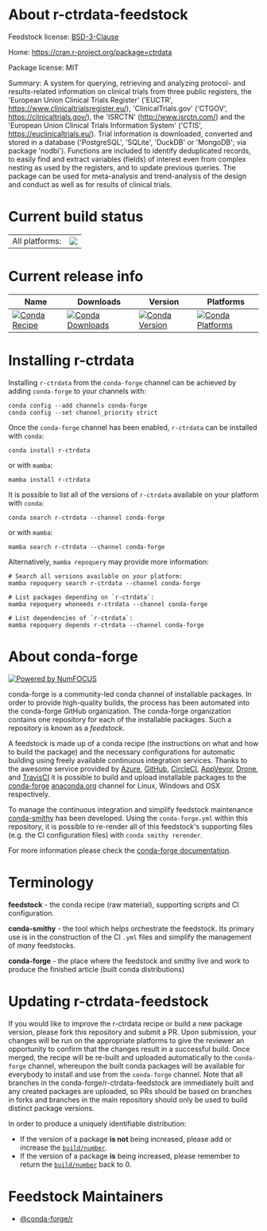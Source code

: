 About r-ctrdata-feedstock
=========================

Feedstock license: [BSD-3-Clause](https://github.com/conda-forge/r-ctrdata-feedstock/blob/main/LICENSE.txt)

Home: https://cran.r-project.org/package=ctrdata

Package license: MIT

Summary: A system for querying, retrieving and analyzing protocol- and results-related information on clinical trials from three public registers, the 'European Union Clinical Trials Register' ('EUCTR', <https://www.clinicaltrialsregister.eu/>), 'ClinicalTrials.gov' ('CTGOV', <https://clinicaltrials.gov/>), the 'ISRCTN' (<http://www.isrctn.com/>) and the 'European Union Clinical Trials Information System' ('CTIS', <https://euclinicaltrials.eu/>). Trial information is downloaded, converted and stored in a database ('PostgreSQL', 'SQLite', 'DuckDB' or 'MongoDB'; via package 'nodbi'). Functions are included to identify deduplicated records, to easily find and extract variables (fields) of interest even from complex nesting as used by the registers, and to update previous queries. The package can be used for meta-analysis and trend-analysis of the design and conduct as well as for results of clinical trials.

Current build status
====================


<table><tr><td>All platforms:</td>
    <td>
      <a href="https://dev.azure.com/conda-forge/feedstock-builds/_build/latest?definitionId=20234&branchName=main">
        <img src="https://dev.azure.com/conda-forge/feedstock-builds/_apis/build/status/r-ctrdata-feedstock?branchName=main">
      </a>
    </td>
  </tr>
</table>

Current release info
====================

| Name | Downloads | Version | Platforms |
| --- | --- | --- | --- |
| [![Conda Recipe](https://img.shields.io/badge/recipe-r--ctrdata-green.svg)](https://anaconda.org/conda-forge/r-ctrdata) | [![Conda Downloads](https://img.shields.io/conda/dn/conda-forge/r-ctrdata.svg)](https://anaconda.org/conda-forge/r-ctrdata) | [![Conda Version](https://img.shields.io/conda/vn/conda-forge/r-ctrdata.svg)](https://anaconda.org/conda-forge/r-ctrdata) | [![Conda Platforms](https://img.shields.io/conda/pn/conda-forge/r-ctrdata.svg)](https://anaconda.org/conda-forge/r-ctrdata) |

Installing r-ctrdata
====================

Installing `r-ctrdata` from the `conda-forge` channel can be achieved by adding `conda-forge` to your channels with:

```
conda config --add channels conda-forge
conda config --set channel_priority strict
```

Once the `conda-forge` channel has been enabled, `r-ctrdata` can be installed with `conda`:

```
conda install r-ctrdata
```

or with `mamba`:

```
mamba install r-ctrdata
```

It is possible to list all of the versions of `r-ctrdata` available on your platform with `conda`:

```
conda search r-ctrdata --channel conda-forge
```

or with `mamba`:

```
mamba search r-ctrdata --channel conda-forge
```

Alternatively, `mamba repoquery` may provide more information:

```
# Search all versions available on your platform:
mamba repoquery search r-ctrdata --channel conda-forge

# List packages depending on `r-ctrdata`:
mamba repoquery whoneeds r-ctrdata --channel conda-forge

# List dependencies of `r-ctrdata`:
mamba repoquery depends r-ctrdata --channel conda-forge
```


About conda-forge
=================

[![Powered by
NumFOCUS](https://img.shields.io/badge/powered%20by-NumFOCUS-orange.svg?style=flat&colorA=E1523D&colorB=007D8A)](https://numfocus.org)

conda-forge is a community-led conda channel of installable packages.
In order to provide high-quality builds, the process has been automated into the
conda-forge GitHub organization. The conda-forge organization contains one repository
for each of the installable packages. Such a repository is known as a *feedstock*.

A feedstock is made up of a conda recipe (the instructions on what and how to build
the package) and the necessary configurations for automatic building using freely
available continuous integration services. Thanks to the awesome service provided by
[Azure](https://azure.microsoft.com/en-us/services/devops/), [GitHub](https://github.com/),
[CircleCI](https://circleci.com/), [AppVeyor](https://www.appveyor.com/),
[Drone](https://cloud.drone.io/welcome), and [TravisCI](https://travis-ci.com/)
it is possible to build and upload installable packages to the
[conda-forge](https://anaconda.org/conda-forge) [anaconda.org](https://anaconda.org/)
channel for Linux, Windows and OSX respectively.

To manage the continuous integration and simplify feedstock maintenance
[conda-smithy](https://github.com/conda-forge/conda-smithy) has been developed.
Using the ``conda-forge.yml`` within this repository, it is possible to re-render all of
this feedstock's supporting files (e.g. the CI configuration files) with ``conda smithy rerender``.

For more information please check the [conda-forge documentation](https://conda-forge.org/docs/).

Terminology
===========

**feedstock** - the conda recipe (raw material), supporting scripts and CI configuration.

**conda-smithy** - the tool which helps orchestrate the feedstock.
                   Its primary use is in the construction of the CI ``.yml`` files
                   and simplify the management of *many* feedstocks.

**conda-forge** - the place where the feedstock and smithy live and work to
                  produce the finished article (built conda distributions)


Updating r-ctrdata-feedstock
============================

If you would like to improve the r-ctrdata recipe or build a new
package version, please fork this repository and submit a PR. Upon submission,
your changes will be run on the appropriate platforms to give the reviewer an
opportunity to confirm that the changes result in a successful build. Once
merged, the recipe will be re-built and uploaded automatically to the
`conda-forge` channel, whereupon the built conda packages will be available for
everybody to install and use from the `conda-forge` channel.
Note that all branches in the conda-forge/r-ctrdata-feedstock are
immediately built and any created packages are uploaded, so PRs should be based
on branches in forks and branches in the main repository should only be used to
build distinct package versions.

In order to produce a uniquely identifiable distribution:
 * If the version of a package **is not** being increased, please add or increase
   the [``build/number``](https://docs.conda.io/projects/conda-build/en/latest/resources/define-metadata.html#build-number-and-string).
 * If the version of a package **is** being increased, please remember to return
   the [``build/number``](https://docs.conda.io/projects/conda-build/en/latest/resources/define-metadata.html#build-number-and-string)
   back to 0.

Feedstock Maintainers
=====================

* [@conda-forge/r](https://github.com/conda-forge/r/)

